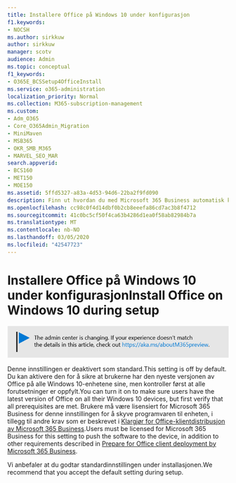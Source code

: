 ```yaml
---
title: Installere Office på Windows 10 under konfigurasjon
f1.keywords:
- NOCSH
ms.author: sirkkuw
author: sirkkuw
manager: scotv
audience: Admin
ms.topic: conceptual
f1_keywords:
- O365E_BCSSetup4OfficeInstall
ms.service: o365-administration
localization_priority: Normal
ms.collection: M365-subscription-management
ms.custom:
- Adm_O365
- Core_O365Admin_Migration
- MiniMaven
- MSB365
- OKR_SMB_M365
- MARVEL_SEO_MAR
search.appverid:
- BCS160
- MET150
- MOE150
ms.assetid: 5ffd5327-a83a-4d53-94d6-22ba2f9fd090
description: Finn ut hvordan du med Microsoft 365 Business automatisk kan kontrollere at brukerne har den nyeste versjonen av Office på alle Windows 10-enhetene sine.
ms.openlocfilehash: cc98c0f4d14dbf0b2cb8eeefa86cd7ac3b8f4712
ms.sourcegitcommit: 41c0bc5cf50f4ca63b4286d1ea0f58ab82984b7a
ms.translationtype: MT
ms.contentlocale: nb-NO
ms.lasthandoff: 03/05/2020
ms.locfileid: "42547723"
---
```

# <a name="install-office-on-windows-10-during-setup"></a><span data-ttu-id="e387d-103">Installere Office på Windows 10 under konfigurasjon</span><span class="sxs-lookup"><span data-stu-id="e387d-103">Install Office on Windows 10 during setup</span></span>

![Banner som https://aka.ms/aboutM365previewpeker til .](../media/m365admincenterchanging.png)

<span data-ttu-id="e387d-105">Denne innstillingen er deaktivert som standard.</span><span class="sxs-lookup"><span data-stu-id="e387d-105">This setting is off by default.</span></span> <span data-ttu-id="e387d-106">Du kan aktivere den for å sikre at brukerne har den nyeste versjonen av Office på alle Windows 10-enhetene sine, men kontroller først at alle forutsetninger er oppfylt.</span><span class="sxs-lookup"><span data-stu-id="e387d-106">You can turn it on to make sure users have the latest version of Office on all their Windows 10 devices, but first verify that all prerequisites are met.</span></span> <span data-ttu-id="e387d-107">Brukere må være lisensiert for Microsoft 365 Business for denne innstillingen for å skyve programvaren til enheten, i tillegg til andre krav som er beskrevet i [Klargjør for Office-klientdistribusjon av Microsoft 365 Business](prepare-for-office-client-deployment.md).</span><span class="sxs-lookup"><span data-stu-id="e387d-107">Users must be licensed for Microsoft 365 Business for this setting to push the software to the device, in addition to other requirements described in [Prepare for Office client deployment by Microsoft 365 Business](prepare-for-office-client-deployment.md).</span></span>
  
<span data-ttu-id="e387d-108">Vi anbefaler at du godtar standardinnstillingen under installasjonen.</span><span class="sxs-lookup"><span data-stu-id="e387d-108">We recommend that you accept the default setting during setup.</span></span>
